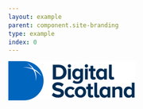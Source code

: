 ```yaml
---
layout: example
parent: component.site-branding
type: example
index: 0
---
```


<div class="ds_site-branding">
    <a data-header="header-logo" class="ds_site-branding__logo  ds_site-branding__link" href="#">
        <img class="ds_site-branding__logo-image" src="/assets/images/logos/digital-scotland.svg" alt="Digital Scotland">
    </a>
</div>

